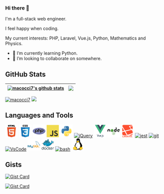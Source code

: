 ### Hi there 👋

I'm a full-stack web engineer.

I feel happy when coding.
 
My current interests: PHP, Laravel, Vue.js, Python, Mathematics and Physics.

- 🌱 I’m currently learning Python.
- 👯 I’m looking to collaborate on somewhere.

## GitHub Stats

<p align="left"> 

<!--
  ![macocci7's GitHub Stats](https://github-readme-stats.vercel.app/api?username=macocci7&show_icons=true&theme=shadow_green&rank_icon=percentile&include_all_commits=true&theme=transparent)
-->

| <a href="https://github.com/macocci7/macocci7"><img align="center" src="https://github-readme-stats.vercel.app/api?username=macocci7&show_icons=true&theme=shadow_green&rank_icon=percentile&include_all_commits=true&theme=transparent&hide_border=true" alt="macocci7's github stats" /></a> | <a href="https://github.com/macocci7/macocci7"><img align="center" src="https://github-readme-stats.vercel.app/api/top-langs/?username=macocci7&layout=compact&theme=buefy&hide_border=true" /></a> |
| ------------- | ------------- |

</p>

<p align="left">
  <a href="https://github.com/macocci7/macocci7/"><img src="https://komarev.com/ghpvc/?username=macocci7" alt="macocci7" /></a>
  <a href="https://github.com/macocci7"><img height="20" src="https://img.shields.io/github/followers/macocci7?label=follow&logo=github&style=flat" /></a>
</p>

## Languages and Tools

<a href="https://www.w3.org/html/" target="_blank" rel="noreferrer"><img src="https://raw.githubusercontent.com/devicons/devicon/master/icons/html5/html5-original-wordmark.svg" alt="html5" width="40" height="40"/></a>
<a href="https://www.w3schools.com/css/" target="_blank" rel="noreferrer"><img src="https://raw.githubusercontent.com/devicons/devicon/master/icons/css3/css3-original-wordmark.svg" alt="css3" width="40" height="40"/></a>
<a href="https://www.php.net" target="_blank" rel="noreferrer"><img src="https://raw.githubusercontent.com/devicons/devicon/master/icons/php/php-original.svg" alt="php" width="40" height="40"/></a>
<a href="https://developer.mozilla.org/en-US/docs/Web/JavaScript" target="_blank" rel="noreferrer"><img src="https://raw.githubusercontent.com/devicons/devicon/master/icons/javascript/javascript-original.svg" alt="javascript" width="40" height="40"/></a>
<a href="https://www.python.org" target="_blank" rel="noreferrer"><img src="https://raw.githubusercontent.com/devicons/devicon/master/icons/python/python-original.svg" alt="python" width="40" height="40"/></a>
<a href="https://jquery.com/" target="_blank" rel="noreferrer"><img src="https://skillicons.dev/icons?i=jquery" width="40" height="40" alt="jQuery" /></a>
<a href="https://vuejs.org/" target="_blank" rel="noreferrer"><img src="https://raw.githubusercontent.com/devicons/devicon/master/icons/vuejs/vuejs-original-wordmark.svg" alt="vuejs" width="40" height="40"/></a>
<a href="https://nodejs.org" target="_blank" rel="noreferrer"><img src="https://raw.githubusercontent.com/devicons/devicon/master/icons/nodejs/nodejs-original-wordmark.svg" alt="nodejs" width="40" height="40"/></a>
<a href="https://laravel.com/" target="_blank" rel="noreferrer"><img src="https://raw.githubusercontent.com/devicons/devicon/master/icons/laravel/laravel-plain-wordmark.svg" alt="laravel" width="40" height="40"/></a>
<a href="https://jestjs.io" target="_blank" rel="noreferrer"><img src="https://www.vectorlogo.zone/logos/jestjsio/jestjsio-icon.svg" alt="jest" width="40" height="40"/></a>
<a href="https://git-scm.com/" target="_blank" rel="noreferrer"><img src="https://www.vectorlogo.zone/logos/git-scm/git-scm-icon.svg" alt="git" width="40" height="40"/></a>
<a href="https://code.visualstudio.com/" target="_blank" rel="noreferrer"><img src="https://skillicons.dev/icons?i=vscode" width="40" height="40" alt="VsCode" /></a>
<a href="https://www.mysql.com/" target="_blank" rel="noreferrer"><img src="https://raw.githubusercontent.com/devicons/devicon/master/icons/mysql/mysql-original-wordmark.svg" alt="mysql" width="40" height="40"/></a>
<a href="https://www.docker.com/" target="_blank" rel="noreferrer"><img src="https://raw.githubusercontent.com/devicons/devicon/master/icons/docker/docker-original-wordmark.svg" alt="docker" width="40" height="40"/></a>
<a href="https://www.gnu.org/software/bash/" target="_blank" rel="noreferrer"><img src="https://www.vectorlogo.zone/logos/gnu_bash/gnu_bash-icon.svg" alt="bash" width="40" height="40"/></a>
<a href="https://www.linux.org/" target="_blank" rel="noreferrer"><img src="https://raw.githubusercontent.com/devicons/devicon/master/icons/linux/linux-original.svg" alt="linux" width="40" height="40"/></a>

<!--
## Pins

[![PHP-Scatterplot](https://github-readme-stats.vercel.app/api/pin/?username=macocci7&repo=php-scatterplot)](https://github.com/macocci7/PHP-Scatterplot)

[![PHP-Boxplot](https://github-readme-stats.vercel.app/api/pin/?username=macocci7&repo=php-boxplot)](https://github.com/macocci7/PHP-Boxplot)

[![PHP-Histogram](https://github-readme-stats.vercel.app/api/pin/?username=macocci7&repo=php-histogram)](https://github.com/macocci7/PHP-Histogram)

[![PHP-FrequencyTable](https://github-readme-stats.vercel.app/api/pin/?username=macocci7&repo=php-frequencytable)](https://github.com/macocci7/PHP-FrequencyTable)

[![PHP-PhotoGps](https://github-readme-stats.vercel.app/api/pin/?username=macocci7&repo=php-photogps)](https://github.com/macocci7/PHP-PhotoGps)

[![minedetector](https://github-readme-stats.vercel.app/api/pin/?username=macocci7&repo=minedetector)](https://github.com/macocci7/minedetector)

[![PHP-Combination](https://github-readme-stats.vercel.app/api/pin/?username=macocci7&repo=php-combination)](https://github.com/macocci7/PHP-Combination)

-->

## Gists

[![Gist Card](https://github-readme-stats.vercel.app/api/gist?id=0933e2c02cafb13cbe9286328ec8fe4d)](https://gist.github.com/macocci7/0933e2c02cafb13cbe9286328ec8fe4d/)

[![Gist Card](https://github-readme-stats.vercel.app/api/gist?id=5ce900cc09d8bfe1c3a7ec2efe5412eb)](https://gist.github.com/macocci7/5ce900cc09d8bfe1c3a7ec2efe5412eb/)


<!--
**macocci7/macocci7** is a ✨ _special_ ✨ repository because its `README.md` (this file) appears on your GitHub profile.

Here are some ideas to get you started:

- 🔭 I’m currently working on ...
- 🌱 I’m currently learning ...
- 👯 I’m looking to collaborate on ...
- 🤔 I’m looking for help with ...
- 💬 Ask me about ...
- 📫 How to reach me: ...
- 😄 Pronouns: ...
- ⚡ Fun fact: ...
-->
